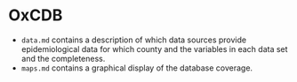 # OxCDB

- `data.md` contains a description of which data sources provide epidemiological
  data for which county and the variables in each data set and the completeness.
- `maps.md` contains a graphical display of the database coverage.
